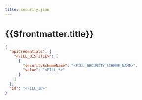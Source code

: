 ```yaml
---
title: security.json
---
```


# {{$frontmatter.title}}

```json
{
  "apiCredentials": {
    "<FILL_OISTITLE>": [
      {
        "securitySchemeName": "<FILL_SECURITY_SCHEME_NAME>",
        "value": "<FILL_*>"
      }
    ]
  },
  "id": "<FILL_ID>"
}
```